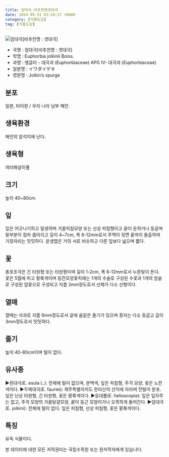 ```yaml
---
title: 암대극_비추천명갯대극
date: 2024-05-31 03:20:17 +0800
category: [식물도감]
tag: [식물도감]
---
```




![암대극[비추천명 : 갯대극]](/fileUpload/plants/basic/Euphorbiaceae/Euphorbia/2001/1_th2.JPG)
- 국명 : 암대극[비추천명 : 갯대극]
- 학명 : Euphorbia jolkinii Boiss.
- 과명 : 앵글러 - 대극과 (Euphorbiaceae) APG Ⅳ- 대극과 (Euphorbiaceae)
- 일본명 : イワダイゲキ
- 영문명 : Jolkin’s spurge


## 분포
일본, 타이완 / 우리 나라 남부 해안.
## 생육환경
해안의 암석지에 난다.
## 생육형
여러해살이풀 
## 크기
높이 40~80cm.
## 잎
잎은 어긋나기하고 밀생하며 거꿀피침모양 또는 선상 피침형이고 끝이 둔하거나 둥글며 밑부분이 점차 좁아지고 길이 4~7cm, 폭 8-12mm로서 주맥이 뒷면 끝까지 돌출하며 가장자리는 밋밋하다. 윤생엽은 거의 서로 비슷하고 다른 잎보다 넓으며 짧다.
## 꽃
총포조각은 긴 타원형 또는 타원형이며 길이 1-2cm, 폭 6-12mm로서 누른빛이 돈다. 꽃은 5월에 피고 황록색이며 등잔모양꽃차례는 1개의 수술로 구성된 수꽃과 1개의 암술로 구성된 암꽃으로 구성되고 지름 2mm정도로서 선체가 다소 선형이다.
## 열매
열매는 삭과로 지름 6mm정도로서 겉에 옴같은 돌기가 있으며 종자는 다소 둥글고 길이 3mm정도로서 밋밋하다.
## 줄기
높이 40-80cm이며 털이 없다.
## 유사종
▶흰대극(E. esula L.): 전체에 털이 없으며, 분백색, 잎은 피침형, 주걱 모양, 꽃은 노란색이다.▶두메대극(E. fauriei): 제주특별자치도 한라산의 산지에 자라며 잔털이 분포. 잎은 난상 타원형, 긴 타원형, 꽃은 황록색이다.▶등대풀(E. helioscopia): 잎은 잎자루는 없고, 주걱 모양의 거꿀달걀모양, 끝이 둥근 모양이거나 오목하게 들어간다.▶암대극(E. jolkini): 전체에 털이 없다. 잎은 피침형, 선상 피침형, 꽃은 황록색이다.
## 특징
유독 식물이다.






본 데이터에 대한 모든 저작권리는 국립수목원 또는 원저작자에게 있습니다.
